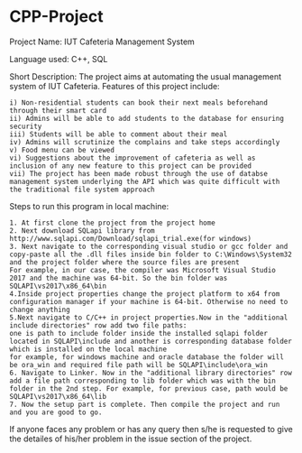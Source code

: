 # CPP-Project
Project Name: IUT Cafeteria Management System

Language used: C++, SQL

Short Description:
The project aims at automating the usual management system of IUT Cafeteria. Features of this project include:

    i) Non-residential students can book their next meals beforehand through their smart card
    ii) Admins will be able to add students to the database for ensuring security
    iii) Students will be able to comment about their meal
    iv) Admins will scrutinize the complains and take steps accordingly
    v) Food menu can be viewed
    vi) Suggestions about the improvement of cafeteria as well as inclusion of any new feature to this project can be provided
    vii) The project has been made robust through the use of databse management system underlying the API which was quite difficult with the traditional file system approach

Steps to run this program in local machine:

    1. At first clone the project from the project home
    2. Next download SQLapi library from http://www.sqlapi.com/Download/sqlapi_trial.exe(for windows)
    3. Next navigate to the corresponding visual studio or gcc folder and copy-paste all the .dll files inside bin folder to C:\Windows\System32 and the project folder where the source files are present
    For example, in our case, the compiler was Microsoft Visual Studio 2017 and the machine was 64-bit. So the bin folder was SQLAPI\vs2017\x86_64\bin
    4.Inside project properties change the project platform to x64 from configuration manager if your machine is 64-bit. Otherwise no need to change anything
    5.Next navigate to C/C++ in project properties.Now in the "additional include directories" row add two file paths:
    one is path to include folder inside the installed sqlapi folder located in SQLAPI\include and another is corresponding database folder which is installed on the local machine
    for example, for windows machine and oracle database the folder will be ora_win and required file path will be SQLAPI\include\ora_win
    6. Navigate to Linker. Now in the "additional library directories" row add a file path corresponding to lib folder which was with the bin folder in the 2nd step. For example, for previous case, path would be SQLAPI\vs2017\x86_64\lib
    7. Now the setup part is complete. Then compile the project and run and you are good to go.
    
 If anyone faces any problem or has any query then s/he is requested to give the detailes of his/her problem in the issue section of the project.
